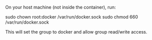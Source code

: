 On your host machine (not inside the container), run:

sudo chown root:docker /var/run/docker.sock
sudo chmod 660 /var/run/docker.sock

This will set the group to docker and allow group read/write access.

